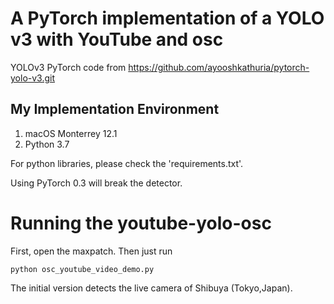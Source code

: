 # A PyTorch implementation of a YOLO v3 with YouTube and osc

YOLOv3 PyTorch code from https://github.com/ayooshkathuria/pytorch-yolo-v3.git

## My Implementation Environment
1. macOS Monterrey 12.1
2. Python 3.7

For python libraries, please check the 'requirements.txt'.

Using PyTorch 0.3 will break the detector.

# Running the youtube-yolo-osc

First, open the maxpatch. Then just run
```
python osc_youtube_video_demo.py
```

The initial version detects the live camera of Shibuya (Tokyo,Japan).